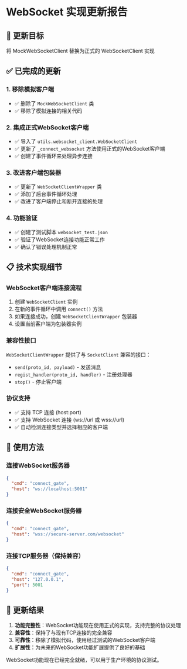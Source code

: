 # WebSocket 实现更新报告

## 🎯 更新目标
将 MockWebSocketClient 替换为正式的 WebSocketClient 实现

## ✅ 已完成的更新

### 1. 移除模拟客户端
- ✅ 删除了 `MockWebSocketClient` 类
- ✅ 移除了模拟连接的相关代码

### 2. 集成正式WebSocket客户端
- ✅ 导入了 `utils.websocket_client.WebSocketClient`
- ✅ 更新了 `_connect_websocket` 方法使用正式的WebSocket客户端
- ✅ 创建了事件循环来处理异步连接

### 3. 改进客户端包装器
- ✅ 更新了 `WebSocketClientWrapper` 类
- ✅ 添加了后台事件循环处理
- ✅ 改进了客户端停止和断开连接的处理

### 4. 功能验证
- ✅ 创建了测试脚本 `websocket_test.json`
- ✅ 验证了WebSocket连接功能正常工作
- ✅ 确认了错误处理机制正常

## 📋 技术实现细节

### WebSocket客户端连接流程
1. 创建 `WebSocketClient` 实例
2. 在新的事件循环中调用 `connect()` 方法
3. 如果连接成功，创建 `WebSocketClientWrapper` 包装器
4. 设置当前客户端为包装器实例

### 兼容性接口
`WebSocketClientWrapper` 提供了与 `SocketClient` 兼容的接口：
- `send(proto_id, payload)` - 发送消息
- `regist_handler(proto_id, handler)` - 注册处理器
- `stop()` - 停止客户端

### 协议支持
- ✅ 支持 TCP 连接 (host:port)
- ✅ 支持 WebSocket 连接 (ws://url 或 wss://url)
- ✅ 自动检测连接类型并选择相应的客户端

## 🔧 使用方法

### 连接WebSocket服务器
```json
{
  "cmd": "connect_gate",
  "host": "ws://localhost:5001"
}
```

### 连接安全WebSocket服务器
```json
{
  "cmd": "connect_gate", 
  "host": "wss://secure-server.com/websocket"
}
```

### 连接TCP服务器（保持兼容）
```json
{
  "cmd": "connect_gate",
  "host": "127.0.0.1",
  "port": 5001
}
```

## 🎉 更新结果

1. **功能完整性**：WebSocket功能现在使用正式的实现，支持完整的协议处理
2. **兼容性**：保持了与现有TCP连接的完全兼容
3. **可靠性**：移除了模拟代码，使用经过测试的WebSocket客户端
4. **扩展性**：为未来的WebSocket功能扩展提供了良好的基础

WebSocket功能现在已经完全就绪，可以用于生产环境的协议测试。

